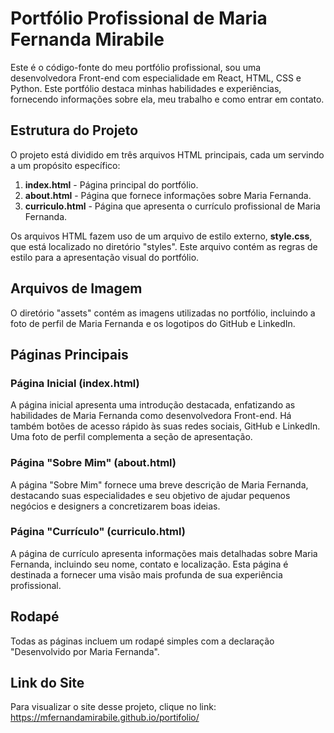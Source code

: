 # Portfólio Profissional de Maria Fernanda Mirabile

Este é o código-fonte do meu portfólio profissional, sou uma desenvolvedora Front-end com especialidade em React, HTML, CSS e Python. Este portfólio destaca minhas habilidades e experiências, fornecendo informações sobre ela, meu trabalho e como entrar em contato.

## Estrutura do Projeto

O projeto está dividido em três arquivos HTML principais, cada um servindo a um propósito específico:

1. **index.html** - Página principal do portfólio.
2. **about.html** - Página que fornece informações sobre Maria Fernanda.
3. **curriculo.html** - Página que apresenta o currículo profissional de Maria Fernanda.

Os arquivos HTML fazem uso de um arquivo de estilo externo, **style.css**, que está localizado no diretório "styles". Este arquivo contém as regras de estilo para a apresentação visual do portfólio.

## Arquivos de Imagem

O diretório "assets" contém as imagens utilizadas no portfólio, incluindo a foto de perfil de Maria Fernanda e os logotipos do GitHub e LinkedIn.

## Páginas Principais

### Página Inicial (index.html)

A página inicial apresenta uma introdução destacada, enfatizando as habilidades de Maria Fernanda como desenvolvedora Front-end. Há também botões de acesso rápido às suas redes sociais, GitHub e LinkedIn. Uma foto de perfil complementa a seção de apresentação.

### Página "Sobre Mim" (about.html)

A página "Sobre Mim" fornece uma breve descrição de Maria Fernanda, destacando suas especialidades e seu objetivo de ajudar pequenos negócios e designers a concretizarem boas ideias.

### Página "Currículo" (curriculo.html)

A página de currículo apresenta informações mais detalhadas sobre Maria Fernanda, incluindo seu nome, contato e localização. Esta página é destinada a fornecer uma visão mais profunda de sua experiência profissional.

## Rodapé

Todas as páginas incluem um rodapé simples com a declaração "Desenvolvido por Maria Fernanda".

## Link do Site

Para visualizar o site desse projeto, clique no link:
https://mfernandamirabile.github.io/portifolio/